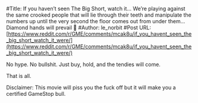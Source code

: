 #Title: If you haven’t seen The Big Short, watch it... We’re playing against the same crooked people that will lie through their teeth and manipulate the numbers up until the very second the floor comes out from under them... Diamond hands will prevail 💎
#Author: le_norbit
#Post URL: [https://www.reddit.com/r/GME/comments/mcak8u/if_you_havent_seen_the_big_short_watch_it_were/](https://www.reddit.com/r/GME/comments/mcak8u/if_you_havent_seen_the_big_short_watch_it_were/)


No hype. No bullshit. Just buy, hold, and the tendies will come.

That is all.


Disclaimer: This movie will piss you the fuck off but it will make you a certified GameStop bull.